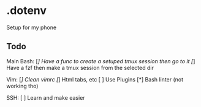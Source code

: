 # .dotenv

Setup for my phone

## Todo

Main Bash:
[*] Have a func to create a setuped tmux session then go to it
[*] Have a fzf then make a tmux session from the selected dir

Vim:
[*] Clean vimrc
[*] Html tabs, etc
[ ] Use Plugins
[*] Bash linter (not working tho)

SSH:
[ ] Learn and make easier


